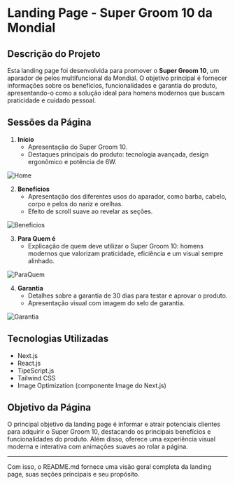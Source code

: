# Landing Page - Super Groom 10 da Mondial

## Descrição do Projeto

Esta landing page foi desenvolvida para promover o **Super Groom 10**, um aparador de pelos multifuncional da Mondial. O objetivo principal é fornecer informações sobre os benefícios, funcionalidades e garantia do produto, apresentando-o como a solução ideal para homens modernos que buscam praticidade e cuidado pessoal.

## Sessões da Página

1. **Início**  
   - Apresentação do Super Groom 10.
   - Destaques principais do produto: tecnologia avançada, design ergonômico e potência de 6W.

![Home](https://github.com/user-attachments/assets/f576a434-2359-4a1b-a816-7b569bd56bae)

2. **Benefícios**  
   - Apresentação dos diferentes usos do aparador, como barba, cabelo, corpo e pelos do nariz e orelhas.
   - Efeito de scroll suave ao revelar as seções.

![Beneficios](https://github.com/user-attachments/assets/7c7c1be7-5b64-4270-b805-888a79fba8ec)

3. **Para Quem é**  
   - Explicação de quem deve utilizar o Super Groom 10: homens modernos que valorizam praticidade, eficiência e um visual sempre alinhado.

![ParaQuem](https://github.com/user-attachments/assets/cb22d40f-47be-45e1-9c28-b17b05de0e52)

4. **Garantia**  
   - Detalhes sobre a garantia de 30 dias para testar e aprovar o produto.
   - Apresentação visual com imagem do selo de garantia.

![Garantia](https://github.com/user-attachments/assets/32f569cb-1027-499e-b22e-b6c6cf387229)

## Tecnologias Utilizadas

- Next.js
- React.js
- TipeScript.js
- Tailwind CSS
- Image Optimization (componente Image do Next.js)

## Objetivo da Página

O principal objetivo da landing page é informar e atrair potenciais clientes para adquirir o Super Groom 10, destacando os principais benefícios e funcionalidades do produto. Além disso, oferece uma experiência visual moderna e interativa com animações suaves ao rolar a página.

---

Com isso, o README.md fornece uma visão geral completa da landing page, suas seções principais e seu propósito.
